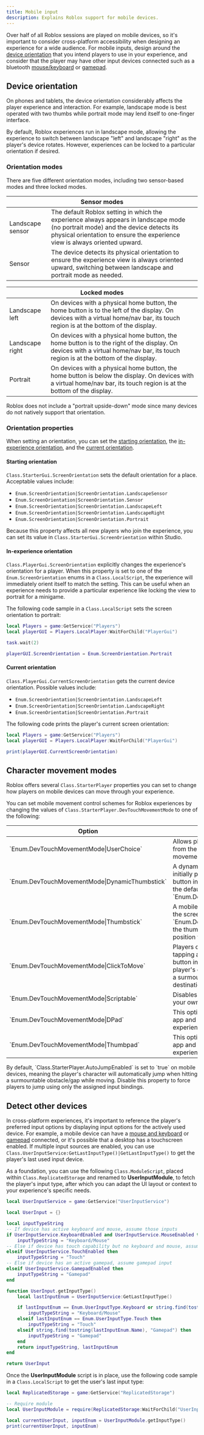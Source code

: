 ```yaml
---
title: Mobile input
description: Explains Roblox support for mobile devices.
---
```


Over half of all Roblox sessions are played on mobile devices, so it's important to consider cross-platform accessibility when designing an experience for a wide audience. For mobile inputs, design around the [device orientation](#device-orientation) that you intend players to use in your experience, and consider that the player may have other input devices connected such as a bluetooth [mouse/keyboard](../input/mouse-and-keyboard.md) or [gamepad](../input/gamepad.md).

## Device orientation

On phones and tablets, the device orientation considerably affects the player experience and interaction. For example, landscape mode is best operated with two thumbs while portrait mode may lend itself to one-finger interface.

By default, Roblox experiences run in landscape mode, allowing the experience to switch between landscape "left" and landscape "right" as the player's device rotates. However, experiences can be locked to a particular orientation if desired.

### Orientation modes

There are five different orientation modes, including two sensor-based modes and three locked modes.

<table>
<thead>
  <tr>
    <th colspan="2">Sensor modes</th>
  </tr>
</thead>
<tbody>
  <tr>
    <td>Landscape sensor</td>
    <td>The default Roblox setting in which the experience always appears in landscape mode (no portrait mode) and the device detects its physical orientation to ensure the experience view is always oriented upward.</td>
  </tr>
  <tr>
    <td>Sensor</td>
    <td>The device detects its physical orientation to ensure the experience view is always oriented upward, switching between landscape and portrait mode as needed.</td>
  </tr>
</tbody>
</table>

<table>
<thead>
  <tr>
    <th colspan="2">Locked modes</th>
  </tr>
</thead>
<tbody>
  <tr>
    <td>Landscape left</td>
    <td>On devices with a physical home button, the home button is to the left of the display. On devices with a virtual home/nav bar, its touch region is at the bottom of the display.</td>
  </tr>
  <tr>
    <td>Landscape right</td>
    <td>On devices with a physical home button, the home button is to the right of the display. On devices with a virtual home/nav bar, its touch region is at the bottom of the display.</td>
  </tr>
  <tr>
    <td>Portrait</td>
    <td>On devices with a physical home button, the home button is below the display. On devices with a virtual home/nav bar, its touch region is at the bottom of the display.</td>
  </tr>
</tbody>
</table>

<Alert severity="warning">
Roblox does not include a "portrait upside-down" mode since many devices do not natively support that orientation.
</Alert>

### Orientation properties

When setting an orientation, you can set the [starting orientation](#starting-orientation), the [in-experience orientation](#in-experience-orientation), and the [current orientation](#current-orientation).

#### Starting orientation

`Class.StarterGui.ScreenOrientation` sets the default orientation for a place. Acceptable values include:

- `Enum.ScreenOrientation|ScreenOrientation.LandscapeSensor`
- `Enum.ScreenOrientation|ScreenOrientation.Sensor`
- `Enum.ScreenOrientation|ScreenOrientation.LandscapeLeft`
- `Enum.ScreenOrientation|ScreenOrientation.LandscapeRight`
- `Enum.ScreenOrientation|ScreenOrientation.Portrait`

Because this property affects all new players who join the experience, you can set its value in `Class.StarterGui.ScreenOrientation` within Studio.

#### In-experience orientation

`Class.PlayerGui.ScreenOrientation` explicitly changes the experience's orientation for a player. When this property is set to one of the `Enum.ScreenOrientation` enums in a `Class.LocalScript`, the experience will immediately orient itself to match the setting. This can be useful when an experience needs to provide a particular experience like locking the view to portrait for a minigame.

The following code sample in a `Class.LocalScript` sets the screen orientation to portrait:

```lua
local Players = game:GetService("Players")
local playerGUI = Players.LocalPlayer:WaitForChild("PlayerGui")

task.wait(2)

playerGUI.ScreenOrientation = Enum.ScreenOrientation.Portrait
```

#### Current orientation

`Class.PlayerGui.CurrentScreenOrientation` gets the current device orientation. Possible values include:

- `Enum.ScreenOrientation|ScreenOrientation.LandscapeLeft`
- `Enum.ScreenOrientation|ScreenOrientation.LandscapeRight`
- `Enum.ScreenOrientation|ScreenOrientation.Portrait`

The following code prints the player's current screen orientation:

```lua
local Players = game:GetService("Players")
local playerGUI = Players.LocalPlayer:WaitForChild("PlayerGui")

print(playerGUI.CurrentScreenOrientation)
```

## Character movement modes

Roblox offers several `Class.StarterPlayer` properties you can set to change how players on mobile devices can move through your experience.

You can set mobile movement control schemes for Roblox experiences by changing the values of `Class.StarterPlayer.DevTouchMovementMode` to one of the following:

<table>
<thead>
  <tr>
    <th>Option</th>
    <th>Description</th>
  </tr>
</thead>
<tbody>
  <tr>
    <td>`Enum.DevTouchMovementMode|UserChoice`</td>
    <td>Allows players to choose their desired control scheme from the in-experience menu. This is the default movement mode.</td>
  </tr>
  <tr>
    <td>`Enum.DevTouchMovementMode|DynamicThumbstick`</td>
    <td>A dynamic thumbstick appears where the player initially presses down. This mode includes a jump button in the lower-right region of the screen. This is the default setting for players on mobile if `Enum.DevTouchMovementMode|UserChoice` is set.</td>
  </tr>
  <tr>
    <td>`Enum.DevTouchMovementMode|Thumbstick`</td>
    <td>A mobile thumbstick located in the lower-left region of the screen. Unlike `Enum.DevTouchMovementMode|DynamicThumbstick`, the thumbstick position is static and doesn't change position when the player touches on the screen.</td>
  </tr>
  <tr>
    <td>`Enum.DevTouchMovementMode|ClickToMove`</td>
    <td>Players can only move through the experience by tapping a target location. This mode includes a jump button in the lower-right region of the screen, and the player's character will automatically jump when hitting a surmountable obstacle/gap while moving to the click destination.</td>
  </tr>
  <tr>
    <td>`Enum.DevTouchMovementMode|Scriptable`</td>
    <td>Disables all default controls and allows you to script your own control scheme.</td>
  </tr>
  <tr>
    <td>`Enum.DevTouchMovementMode|DPad`</td>
    <td><Alert severity="error">This option has been removed from the Roblox mobile app and should not be used for production-ready experiences. </Alert></td>
  </tr>
  <tr>
    <td>`Enum.DevTouchMovementMode|Thumbpad`</td>
    <td><Alert severity="error">This option has been removed from the Roblox mobile app and should not be used for production-ready experiences. </Alert></td>
  </tr>

</tbody>
</table>

<Alert severity="info">
By default, `Class.StarterPlayer.AutoJumpEnabled` is set to `true` on mobile devices, meaning the player's character will automatically jump when hitting a surmountable obstacle/gap while moving. Disable this property to force players to jump using only the assigned input bindings.
</Alert>

## Detect other devices

In cross-platform experiences, it's important to reference the player's preferred input options by displaying input options for the actively used device. For example, a mobile device can have a [mouse and keyboard](./mouse-and-keyboard.md) or [gamepad](./gamepad.md) connected, or it's possible that a desktop has a touchscreen enabled. If multiple input sources are enabled, you can use `Class.UserInputService:GetLastInputType()|GetLastInputType()` to get the player's last used input device.

As a foundation, you can use the following `Class.ModuleScript`, placed within `Class.ReplicatedStorage` and renamed to **UserInputModule**, to fetch the player's input type, after which you can adapt the UI layout or context to your experience's specific needs.

```lua
local UserInputService = game:GetService("UserInputService")

local UserInput = {}

local inputTypeString
-- If device has active keyboard and mouse, assume those inputs
if UserInputService.KeyboardEnabled and UserInputService.MouseEnabled then
	inputTypeString = "Keyboard/Mouse"
-- Else if device has touch capability but no keyboard and mouse, assume touch input
elseif UserInputService.TouchEnabled then
	inputTypeString = "Touch"
-- Else if device has an active gamepad, assume gamepad input
elseif UserInputService.GamepadEnabled then
	inputTypeString = "Gamepad"
end

function UserInput.getInputType()
	local lastInputEnum = UserInputService:GetLastInputType()

	if lastInputEnum == Enum.UserInputType.Keyboard or string.find(tostring(lastInputEnum.Name), "MouseButton") or lastInputEnum == Enum.UserInputType.MouseWheel then
		inputTypeString = "Keyboard/Mouse"
	elseif lastInputEnum == Enum.UserInputType.Touch then
		inputTypeString = "Touch"
	elseif string.find(tostring(lastInputEnum.Name), "Gamepad") then
		inputTypeString = "Gamepad"
	end
	return inputTypeString, lastInputEnum
end

return UserInput
```

Once the **UserInputModule** script is in place, use the following code sample in a `Class.LocalScript` to get the user's last input type:

```lua
local ReplicatedStorage = game:GetService("ReplicatedStorage")

-- Require module
local UserInputModule = require(ReplicatedStorage:WaitForChild("UserInputModule"))

local currentUserInput, inputEnum = UserInputModule.getInputType()
print(currentUserInput, inputEnum)
```
